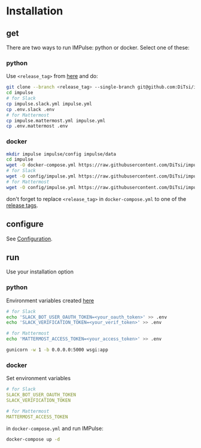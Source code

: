 # Installation

## get

There are two ways to run IMPulse: python or docker. Select one of these:

### python

Use `<release_tag>` from [here](https://github.com/DiTsi/impulse/releases) and do:

```bash
git clone --branch <release_tag> --single-branch git@github.com:DiTsi/impulse.git impulse
cd impulse
# for Slack
cp impulse.slack.yml impulse.yml
cp .env.slack .env
# for Mattermost
cp impulse.mattermost.yml impulse.yml
cp .env.mattermost .env
```

### docker

```bash
mkdir impulse impulse/config impulse/data
cd impulse
wget -O docker-compose.yml https://raw.githubusercontent.com/DiTsi/impulse/master/docker-compose.yml
# for Slack
wget -O config/impulse.yml https://raw.githubusercontent.com/DiTsi/impulse/master/impulse.slack.yml
# for Mattermost
wget -O config/impulse.yml https://raw.githubusercontent.com/DiTsi/impulse/master/impulse.mattermost.yml
```

don't forget to replace `<release_tag>` in `docker-compose.yml` to one of the [release tags](https://github.com/DiTsi/impulse/releases).

## configure

See [Configuration](configuration.md#impulse).

## run

Use your installation option

### python

Environment variables created [here](apps.md)

```bash
# for Slack
echo 'SLACK_BOT_USER_OAUTH_TOKEN=<your_oauth_token>' >> .env
echo 'SLACK_VERIFICATION_TOKEN=<your_verif_token>' >> .env

# for Mattermost
echo 'MATTERMOST_ACCESS_TOKEN=<your_access_token>' >> .env

gunicorn -w 1 -b 0.0.0.0:5000 wsgi:app
```

### docker

Set environment variables

```yaml
# for Slack
SLACK_BOT_USER_OAUTH_TOKEN
SLACK_VERIFICATION_TOKEN

# for Mattermost
MATTERMOST_ACCESS_TOKEN
```

in `docker-compose.yml` and run IMPulse:

```bash
docker-compose up -d
```
